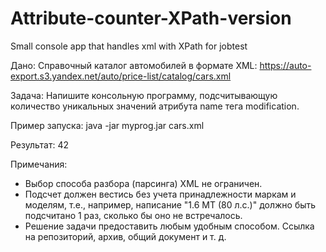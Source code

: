 # Attribute-counter-XPath-version
Small console app that handles xml with XPath for jobtest 


Дано:
Справочный каталог автомобилей в формате XML: https://auto-export.s3.yandex.net/auto/price-list/catalog/cars.xml 

Задача:
Напишите консольную программу, подсчитывающую количество уникальных значений атрибута name тега modification.

Пример запуска:
java -jar myprog.jar cars.xml

Результат:
42

Примечания:
 * Выбор способа разбора (парсинга) XML не ограничен.
 * Подсчет должен вестись без учета принадлежности маркам и моделям, т.е., например, написание "1.6 MT (80 л.с.)" должно быть подсчитано 1 раз, сколько бы оно не встречалось.
 * Решение задачи предоставить любым удобным способом. Ссылка на репозиторий, архив, общий документ и т. д. 

